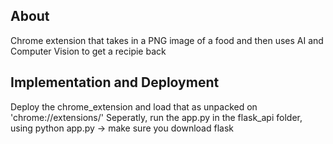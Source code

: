 ## About

Chrome extension that takes in a PNG image of a food and then uses AI and Computer Vision to get a recipie back


## Implementation and Deployment

Deploy the chrome_extension and load that as unpacked on 'chrome://extensions/' 
Seperatly, run the app.py in the flask_api folder, using python app.py -> make sure you download flask 
